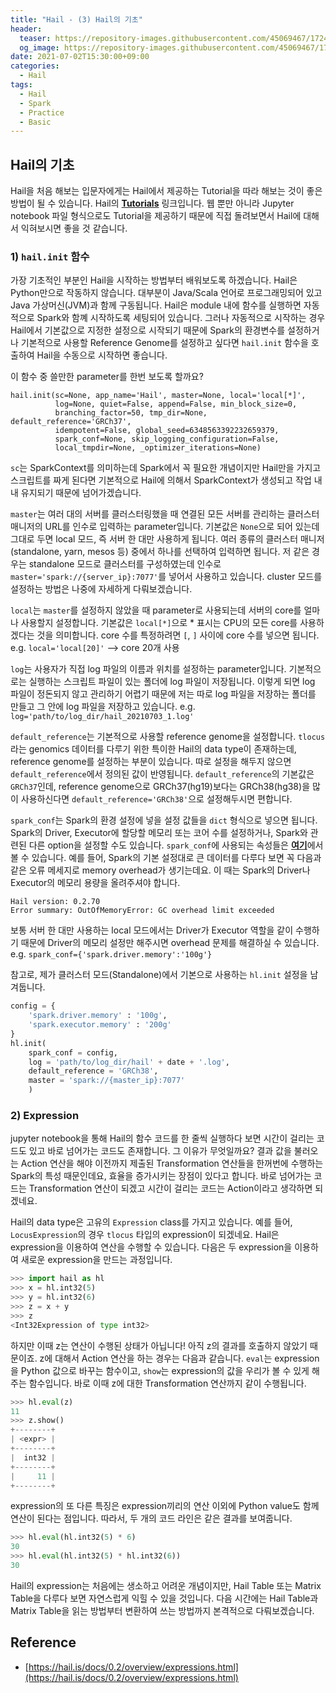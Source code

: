 ```yaml
---
title: "Hail - (3) Hail의 기초"
header:
  teaser: https://repository-images.githubusercontent.com/45069467/17243d00-7409-11ea-8faa-f09d532a9e98
  og_image: https://repository-images.githubusercontent.com/45069467/17243d00-7409-11ea-8faa-f09d532a9e98
date: 2021-07-02T15:30:00+09:00
categories:
  - Hail
tags:
  - Hail
  - Spark
  - Practice
  - Basic
---
```



## Hail의 기초

Hail을 처음 해보는 입문자에게는 Hail에서 제공하는 Tutorial을 따라 해보는 것이 좋은 방법이 될 수 있습니다. Hail의 [**Tutorials**][1] 링크입니다. 웹 뿐만 아니라 Jupyter notebook 파일 형식으로도 Tutorial을 제공하기 때문에 직접 돌려보면서 Hail에 대해서 익혀보시면 좋을 것 같습니다.

### 1) `hail.init` 함수
가장 기초적인 부분인 Hail을 시작하는 방법부터 배워보도록 하겠습니다. Hail은 Python만으로 작동하지 않습니다. 대부분이 Java/Scala 언어로 프로그래밍되어 있고 Java 가상머신(JVM)과 함께 구동됩니다. Hail은 module 내에 함수를 실행하면 자동적으로 Spark와 함꼐 시작하도록 세팅되어 있습니다. 그러나 자동적으로 시작하는 경우 Hail에서 기본값으로 지정한 설정으로 시작되기 때문에 Spark의 환경변수를 설정하거나 기본적으로 사용할 Reference Genome를 설정하고 싶다면 `hail.init` 함수을 호출하여 Hail을 수동으로 시작하면 좋습니다.

이 함수 중 쓸만한 parameter를 한번 보도록 할까요?

```
hail.init(sc=None, app_name='Hail', master=None, local='local[*]',
          log=None, quiet=False, append=False, min_block_size=0,
          branching_factor=50, tmp_dir=None, default_reference='GRCh37',
          idempotent=False, global_seed=6348563392232659379,
          spark_conf=None, skip_logging_configuration=False,
          local_tmpdir=None, _optimizer_iterations=None)
```

`sc`는 SparkContext를 의미하는데 Spark에서 꼭 필요한 개념이지만 Hail만을 가지고 스크립트를 짜게 된다면 기본적으로 Hail에 의해서 SparkContext가 생성되고 작업 내내 유지되기 때문에 넘어가겠습니다.

`master`는 여러 대의 서버를 클러스터링했을 때 연결된 모든 서버를 관리하는 클러스터 매니저의 URL를 인수로 입력하는 parameter입니다. 기본값은 `None`으로 되어 있는데 그대로 두면 local 모드, 즉 서버 한 대만 사용하게 됩니다. 여러 종류의 클러스터 매니저(standalone, yarn, mesos 등) 중에서 하나를 선택하여 입력하면 됩니다. 저 같은 경우는 standalone 모드로 클러스터를 구성하였는데 인수로 `master='spark://{server_ip}:7077'`를 넣어서 사용하고 있습니다. cluster 모드를 설정하는 방법은 나중에 자세하게 다뤄보겠습니다.

`local`는 `master`를 설정하지 않았을 때 parameter로 사용되는데 서버의 core를 얼마나 사용할지 설정합니다. 기본값은 `local[*]`으로 \* 표시는 CPU의 모든 core를 사용하겠다는 것을 의미합니다. core 수를 특정하려면 `[`, `]` 사이에 core 수를 넣으면 됩니다. e.g. `local='local[20]'` --> core 20개 사용

`log`는 사용자가 직접 log 파일의 이름과 위치를 설정하는 parameter입니다. 기본적으로는 실행하는 스크립트 파일이 있는 폴더에 log 파일이 저장됩니다. 이렇게 되면 log 파일이 정돈되지 않고 관리하기 어렵기 때문에 저는 따로 log 파일을 저장하는 폴더를 만들고 그 안에 log 파일을 저장하고 있습니다. e.g. `log='path/to/log_dir/hail_20210703_1.log'`

`default_reference`는 기본적으로 사용할 reference genome을 설정합니다. `tlocus`라는 genomics 데이터를 다루기 위한 특이한 Hail의 data type이 존재하는데, reference genome를 설정하는 부분이 있습니다. 따로 설정을 해두지 않으면 `default_reference`에서 정의된 값이 반영됩니다. `default_reference`의 기본값은 `GRCh37`인데, reference genome으로 GRCh37(hg19)보다는 GRCh38(hg38)을 많이 사용하신다면 `default_reference='GRCh38'`으로 설정해두시면 편합니다.

`spark_conf`는 Spark의 환경 설정에 넣을 설정 값들을 `dict` 형식으로 넣으면 됩니다. Spark의 Driver, Executor에 할당할 메모리 또는 코어 수를 설정하거나, Spark와 관련된 다른 option을 설정할 수도 있습니다. `spark_conf`에 사용되는 속성들은 [**여기**][2]에서 볼 수 있습니다. 예를 들어, Spark의 기본 설정대로 큰 데이터를 다루다 보면 꼭 다음과 같은 오류 메세지로 memory overhead가 생기는데요. 이 때는 Spark의 Driver나 Executor의 메모리 용량을 올려주셔야 합니다.

```
Hail version: 0.2.70
Error summary: OutOfMemoryError: GC overhead limit exceeded
```

보통 서버 한 대만 사용하는 local 모드에서는 Driver가 Executor 역할을 같이 수행하기 때문에 Driver의 메모리 설정만 해주시면 overhead 문제를 해결하실 수 있습니다. e.g. `spark_conf={'spark.driver.memory':'100g'}`

참고로, 제가 클러스터 모드(Standalone)에서 기본으로 사용하는 `hl.init` 설정을 남겨둡니다.

```python
config = {
    'spark.driver.memory' : '100g',
    'spark.executor.memory' : '200g'
}
hl.init(
    spark_conf = config,
    log = 'path/to/log_dir/hail' + date + '.log',
    default_reference = 'GRCh38',
    master = 'spark://{master_ip}:7077'
    )
```


### 2) Expression

jupyter notebook을 통해 Hail의 함수 코드를 한 줄씩 실행하다 보면 시간이 걸리는 코드도 있고 바로 넘어가는 코드도 존재합니다. 그 이유가 무엇일까요? 결과 값을 불러오는 Action 연산을 해야 이전까지 제출된 Transformation 연산들을 한꺼번에 수행하는 Spark의 특성 때문인데요, 효율을 증가시키는 장점이 있다고 합니다. 바로 넘어가는 코드는 Transformation 연산이 되겠고 시간이 걸리는 코드는 Action이라고 생각하면 되겠네요.

Hail의 data type은 고유의 `Expression` class를 가지고 있습니다. 예를 들어, `LocusExpression`의 경우 `tlocus` 타입의 expression이 되겠네요. Hail은 expression을 이용하여 연산을 수행할 수 있습니다. 다음은 두 expression을 이용하여 새로운 expression을 만드는 과정입니다.

```python
>>> import hail as hl
>>> x = hl.int32(5)
>>> y = hl.int32(6)
>>> z = x + y
>>> z
<Int32Expression of type int32>
```

하지만 이때 z는 연산이 수행된 상태가 아닙니다! 아직 z의 결과를 호출하지 않았기 때문이죠. z에 대해서 Action 연산을 하는 경우는 다음과 같습니다. `eval`는 expression을 Python 값으로 바꾸는 함수이고, `show`는 expression의 값을 우리가 볼 수 있게 해주는 함수입니다. 바로 이때 z에 대한 Transformation 연산까지 같이 수행됩니다. 

```python
>>> hl.eval(z)
11
>>> z.show()
+--------+
| <expr> |
+--------+
|  int32 |
+--------+
|     11 |
+--------+
```

expression의 또 다른 특징은 expression끼리의 연산 이외에 Python value도 함께 연산이 된다는 점입니다. 따라서, 두 개의 코드 라인은 같은 결과를 보여줍니다.

```python
>>> hl.eval(hl.int32(5) * 6)
30
>>> hl.eval(hl.int32(5) * hl.int32(6))
30
```

Hail의 expression는 처음에는 생소하고 어려운 개념이지만, Hail Table 또는 Matrix Table을 다루다 보면 자연스럽게 익힐 수 있을 것입니다. 다음 시간에는 Hail Table과 Matrix Table을 읽는 방법부터 변환하여 쓰는 방법까지 본격적으로 다뤄보겠습니다.


Reference
---
- [https://hail.is/docs/0.2/overview/expressions.html](https://hail.is/docs/0.2/overview/expressions.html)


[1]:https://hail.is/docs/0.2/tutorials-landing.html
[2]:https://spark.apache.org/docs/3.1.1/configuration.html